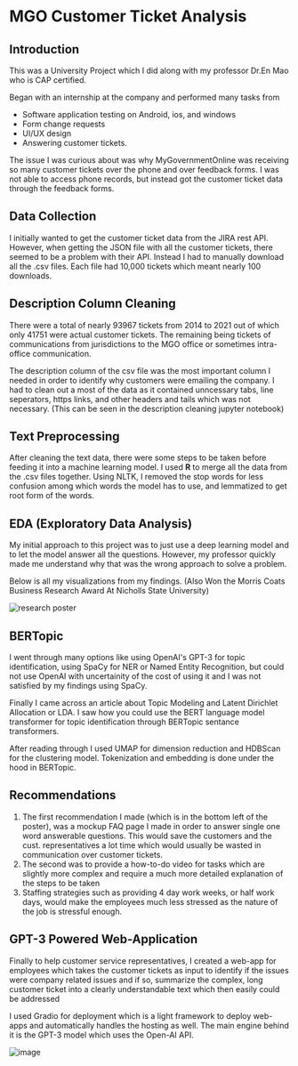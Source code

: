 # MGO Customer Ticket Analysis

## Introduction
This was a University Project which I did along with my professor Dr.En Mao who is CAP certified. 

Began with an internship at the company and performed many tasks from 
- Software application testing on Android, ios, and windows
- Form change requests
- UI/UX design 
- Answering customer tickets. 

The issue I was curious about was why MyGovernmentOnline was receiving so many customer tickets over the phone and over feedback forms. 
I was not able to access phone records, but instead got the customer ticket data through the feedback forms.

## Data Collection
I initially wanted to get the customer ticket data from the JIRA rest API. However, when getting the JSON file with all the customer tickets, there seemed to be a problem with their API. Instead I had to manually download all the .csv files. Each file had 10,000 tickets which meant nearly 100 downloads.

## Description Column Cleaning

There were a total of nearly 93967 tickets from 2014 to 2021 out of which only 41751 were actual customer tickets. The remaining being tickets of communications from jurisdictions to the MGO office or sometimes intra-office communication. 

The description column of the csv file was the most important column I needed in order to identify why customers were emailing the company. I had to clean out a most of the data as it contained unncessary tabs, line seperators, https links, and other headers and tails which was not necessary. (This can be seen in the description cleaning jupyter notebook)

## Text Preprocessing
After cleaning the text data, there were some steps to be taken before feeding it into a machine learning model. 
I used **R** to merge all the data from the .csv files together.
Using NLTK, I removed the stop words for less confusion among which words the model has to use, and lemmatized to get root form of the words. 

## EDA (Exploratory Data Analysis)
My initial approach to this project was to just use a deep learning model and to let the model answer all the questions. However, my professor quickly made me understand why that was the wrong approach to solve a problem. 

Below is all my visualizations from my findings. (Also Won the Morris Coats Business Research Award At Nicholls State University)

![research poster](https://i.imgur.com/VuWalyX.png)

## BERTopic 
I went through many options like using OpenAI's GPT-3 for topic identification, using SpaCy for NER or Named Entity Recognition, but could not use OpenAI with uncertainity of the cost of using it and I was not satisfied by my findings using SpaCy.

Finally I came across an article about Topic Modeling and Latent Dirichlet Allocation or LDA. I saw how you could use the BERT language model transformer for topic identification through BERTopic sentance transformers.

After reading through I used UMAP for dimension reduction and HDBScan for the clustering model. 
Tokenization and embedding is done under the hood in BERTopic.

## Recommendations
1. The first recommendation I made (which is in the bottom left of the poster), was a mockup FAQ page I made in order to answer single one word answerable questions. This would save the customers and the cust. representatives a lot time which would usually be wasted in communication over customer tickets.
2. The second was to provide a how-to-do video for tasks which are slightly more complex and require a much more detailed explanation of the steps to be taken
3. Staffing strategies such as providing 4 day work weeks, or half work days, would make the employees much less stressed as the nature of the job is stressful enough. 

## GPT-3 Powered Web-Application
Finally to help customer service representatives, I created a web-app for employees which takes the customer tickets as input to identify if the issues were company related issues and if so, summarize the complex, long customer ticket into a clearly understandable text which then easily could be addressed

I used Gradio for deployment which is a light framework to deploy web-apps and automatically handles the hosting as well. The main engine behind it is the GPT-3 model which uses the Open-AI API. 

![image](https://github.com/saisiddharthnandhakumar/MGO_Project/assets/79336332/ac19bd0f-8a86-4470-934e-d368d5525b6b)
